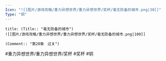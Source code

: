 ```yaml
---
Icon: "![[图片/游戏攻略/重力异想世界/重力异想世界/奖杯/毫无防备的城市.png|30]]"
Type: "铜"
---
```

```ad-common-bronze-trophy
title: (Title:: "毫无防备的城市")
![[图片/游戏攻略/重力异想世界/重力异想世界/奖杯/毫无防备的城市.png|100]]

(Comment:: "第20章　过关")
```

#重力异想世界/重力异想世界/奖杯 #奖杯 #铜
